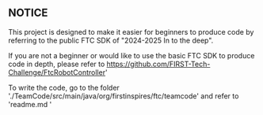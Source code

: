 ## NOTICE

This project is designed to make it easier for beginners to produce code by referring to the public FTC SDK of "2024-2025 In to the deep".

If you are not a beginner or would like to use the basic FTC SDK to produce code in depth, 
please refer to https://github.com/FIRST-Tech-Challenge/FtcRobotController'

To write the code, go to the folder './TeamCode/src/main/java/org/firstinspires/ftc/teamcode' and refer to 'readme.md '
